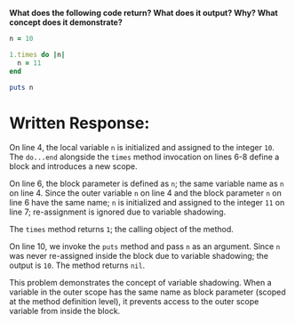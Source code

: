 **What does the following code return? What does it output? Why? What concept does it demonstrate?**

```ruby
n = 10

1.times do |n|
  n = 11
end

puts n
```

# Written Response:

On line 4, the local variable `n` is initialized and assigned to the integer `10`. The `do...end` alongside the `times` method invocation on lines 6-8 define a block and introduces a new scope. 

On line 6, the block parameter is defined as `n`; the same variable name as `n` on line 4. Since the outer variable `n` on line 4 and the block parameter `n` on line 6 have the same name; `n` is initialized and assigned to the integer `11` on line 7; re-assignment is ignored due to variable shadowing.

The `times` method returns `1`; the calling object of the method.

On line 10, we invoke the `puts` method and pass `n` as an argument. Since `n` was never re-assigned inside the block due to variable shadowing; the output is `10`. The method returns `nil`.

This problem demonstrates the concept of variable shadowing. When a variable in the outer scope has the same name as block parameter (scoped at the method definition level), it prevents access to the outer scope variable from inside the block.

